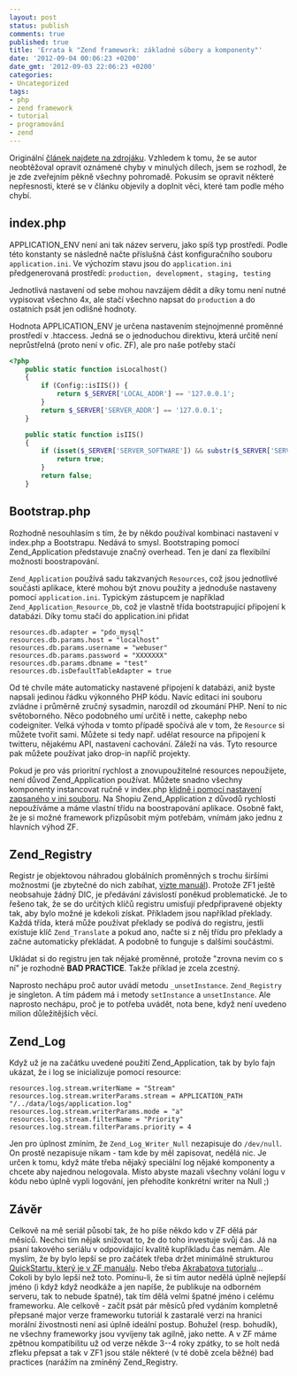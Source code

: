 ```yaml
---
layout: post
status: publish
comments: true
published: true
title: 'Errata k "Zend framework: základné súbory a komponenty"'
date: '2012-09-04 00:06:23 +0200'
date_gmt: '2012-09-03 22:06:23 +0200'
categories:
- Uncategorized
tags:
- php
- zend framework
- tutorial
- programování
- zend
---
```


Originální <a href="http://www.zdrojak.cz/clanky/zend-framework-zakladne-subory-a-komponenty/" target="_blank">článek najdete na zdrojáku</a>. Vzhledem k tomu, že se autor neobtěžoval opravit oznámené chyby v minulých dílech, jsem se rozhodl, že je zde zveřejním pěkně všechny pohromadě. Pokusím se opravit některé nepřesnosti, které se v článku objevily a doplnit věci, které tam podle mého chybí.

<h2>index.php</h2>

APPLICATION_ENV není ani tak název serveru, jako spíš typ prostředí. Podle této konstanty se následně načte příslušná část konfiguračního souboru `application.ini`. Ve výchozím stavu jsou do `application.ini` předgenerovaná prostředí: `production, development, staging, testing`

Jednotlivá nastavení od sebe mohou navzájem dědit a díky tomu není nutné vypisovat všechno 4x, ale stačí všechno napsat do `production` a do ostatních psát jen odlišné hodnoty.

Hodnota APPLICATION_ENV je určena nastavením stejnojmenné proměnné prostředí v .htaccess. Jedná se o jednoduchou direktivu, která určitě není neprůstřelná (proto není v ofic. ZF), ale pro naše potřeby stačí<br />

```php
<?php
    public static function isLocalhost()
    {
        if (Config::isIIS()) {
            return $_SERVER['LOCAL_ADDR'] == '127.0.0.1';
        }
        return $_SERVER['SERVER_ADDR'] == '127.0.0.1';
    }

    public static function isIIS()
    {
        if (isset($_SERVER['SERVER_SOFTWARE']) && substr($_SERVER['SERVER_SOFTWARE'], 0, 14) == 'Microsoft-IIS/') {
            return true;
        }
        return false;
    }
```

<h2>Bootstrap.php</h2>

Rozhodně nesouhlasím s tím, že by někdo používal kombinaci nastavení v index.php a Bootstrapu. Nedává to smysl. Bootstraping pomocí Zend_Application představuje značný overhead. Ten je daní za flexibilní možnosti boostrapování.

`Zend_Application` používá sadu takzvaných `Resources`, což jsou jednotlivé součásti aplikace, které mohou být znovu použity a jednoduše nastaveny pomocí `application.ini`. Typickým zástupcem je například `Zend_Application_Resource_Db`, což je vlastně třída bootstrapující připojení k databázi. Díky tomu stačí do application.ini přidat

```
resources.db.adapter = "pdo_mysql"
resources.db.params.host = "localhost"
resources.db.params.username = "webuser"
resources.db.params.password = "XXXXXXX"
resources.db.params.dbname = "test"
resources.db.isDefaultTableAdapter = true
```

Od té chvíle máte automaticky nastavené připojení k databázi, aniž byste napsali jedinou řádku výkonného PHP kódu. Navíc editaci ini souboru zvládne i průměrně zručný sysadmin, narozdíl od zkoumání PHP. Není to nic světoborného. Něco podobného umí určitě i nette, cakephp nebo codeigniter. Velká výhoda v tomto případě spočívá ale v tom, že `Resource` si můžete tvořit sami. Můžete si tedy např. udělat resource na připojení k twitteru, nějakému API, nastavení cachování. Záleží na vás. Tyto resource pak můžete používat jako drop-in napříč projekty.

Pokud je pro vás prioritní rychlost a znovupoužitelné resources nepoužijete, není důvod Zend_Application používat. Můžete snadno všechny komponenty instancovat ručně v index.php <a href="http://framework.zend.com/manual/en/zend.db.adapter.html#zend.db.adapter.connecting.factory-config" target="_blank">klidně i pomocí nastavení zapsaného v ini souboru</a>. Na Shopiu Zend_Application z důvodů rychlosti nepoužíváme a máme vlastní třídu na boostrapování aplikace. Osobně fakt, že je si možné framework přizpůsobit mým potřebám, vnímám jako jednu z hlavních výhod ZF.

<h2>Zend_Registry</h2>

Registr je objektovou náhradou globálních proměnných s trochu širšími možnostmi (je zbytečné do nich zabíhat, <a href="http://framework.zend.com/manual/en/zend.registry.using.html" target="_blank">vizte manuál</a>). Protože ZF1 ještě neobsahuje žádný DIC, je předávání závislostí poněkud problematické. Je to řešeno tak, že se do určitých klíčů registru umisťují předpřipravené objekty tak, aby bylo možné je kdekoli získat. Příkladem jsou například překlady. Každá třída, která může používat překlady se podívá do registru, jestli existuje klíč `Zend_Translate` a pokud ano, načte si z něj třídu pro překlady a začne automaticky překládat. A podobně to funguje s dalšími součástmi.

Ukládat si do registru jen tak nějaké proměnné, protože "zrovna nevim co s ní" je rozhodně <strong>BAD PRACTICE</strong>. Takže příklad je zcela zcestný.

Naprosto nechápu proč autor uvádí metodu `_unsetInstance`. `Zend_Registry` je singleton. A tím pádem má i metody `setInstance` a `unsetInstance`. Ale naprosto nechápu, proč je to potřeba uvádět, nota bene, když není uvedeno milion důležitějších věcí.

<h2>Zend_Log</h2>

Když už je na začátku uvedené použití Zend_Application, tak by bylo fajn ukázat, že i log se inicializuje pomocí resource:

```
resources.log.stream.writerName = "Stream"
resources.log.stream.writerParams.stream = APPLICATION_PATH "/../data/logs/application.log"
resources.log.stream.writerParams.mode = "a"
resources.log.stream.filterName = "Priority"
resources.log.stream.filterParams.priority = 4
```

Jen pro úplnost zmíním, že `Zend_Log_Writer_Null` nezapisuje do `/dev/null`. On prostě nezapisuje nikam - tam kde by měl zapisovat, nedělá nic. Je určen k tomu, když máte třeba nějaký speciální log nějaké komponenty a chcete aby najednou nelogovala. Místo abyste mazali všechny volání logu v kódu nebo úplně vypli logování, jen přehodíte konkrétní writer na Null ;)

<h2>Závěr</h2>

Celkově na mě seriál působí tak, že ho píše někdo kdo v ZF dělá pár měsíců. Nechci tím nějak snižovat to, že do toho investuje svůj čas. Já na psaní takového seriálu v odpovídající kvalitě kupříkladu čas nemám. Ale myslím, že by bylo lepší se pro začátek třeba držet minimálně strukturou <a href="http://framework.zend.com/manual/en/learning.quickstart.intro.html">QuickStartu, který je v ZF manuálu</a>. Nebo třeba <a href="http://akrabat.com/zend-framework-tutorial/">Akrabatova tutorialu</a>... Cokoli by bylo lepší než toto. Pominu-li, že si tím autor nedělá úplně nejlepší jméno (i když když neodkáže a jen napíše, že publikuje na odborném serveru, tak to nebude špatné), tak tím dělá velmi špatné jméno i celému frameworku. Ale celkově - začít psát pár měsíců před vydáním kompletně přepsané major verze frameworku tutoriál k zastaralé verzi na hranici morální živostnosti není asi úplně ideální postup. Bohužel (resp. bohudík), ne všechny frameworky jsou vyvíjeny tak agilně, jako nette. A v ZF máme zpětnou kompatibilitu už od verze někde 3--4 roky zpátky, to se holt nedá zfleku přepsat a tak v ZF1 jsou stále některé (v té době zcela běžné) bad practices (narážím na zmíněný Zend_Registry.

